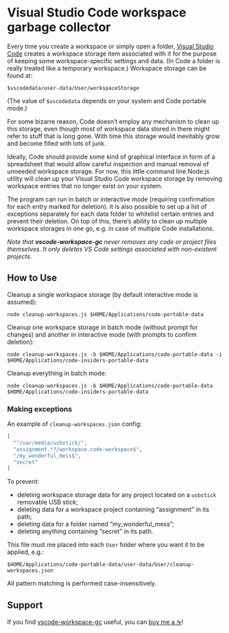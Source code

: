 # Visual Studio Code workspace garbage collector

Every time you create a workspace or simply open a folder, [Visual Studio Code](https://code.visualstudio.com) creates a workspace storage item associated with it for the purpose of keeping some workspace-specific settings and data. (In Code a folder is really treated like a temporary workspace.) Workspace storage can be found at:

```console
$vscodedata/user-data/User/workspaceStorage
```

(The value of `$vscodedata` depends on your system and Code portable mode.)

For some bizarre reason, Code doesn’t employ any mechanism to clean up this storage, even though most of workspace data stored in there might refer to stuff that is long gone. With time this storage would inevitably grow and become filled with lots of junk.

Ideally, Code should provide some kind of graphical interface in form of a spreadsheet that would allow careful inspection and manual removal of unneeded workspace storage. For now, this little command line Node.js utility will clean up your Visual Studio Code workspace storage by removing workspace entries that no longer exist on your system.

The program can run in batch or interactive mode (requiring confirmation for each entry marked for deletion). it is also possible to set up a list of exceptions separately for each data folder to whitelist certain entries and prevent their deletion. On top of this, there’s ability to clean up multiple workspace storages in one go, e.g. in case of multiple Code installations.

*Note that __vscode-workspace-gc__ never removes any code or project files themselves. It only deletes VS Code settings associated with non-existent projects.*

## How to Use

Cleanup a single workspace storage (by default interactive mode is assumed):

```console
node cleanup-workspaces.js $HOME/Applications/code-portable-data
```

Cleanup one workspace storage in batch mode (without prompt for changes) and another in interactive mode (with prompts to confirm deletion):

```console
node cleanup-workspaces.js -b $HOME/Applications/code-portable-data -i $HOME/Applications/code-insiders-portable-data
```

Cleanup everything in batch mode:

```console
node cleanup-workspaces.js -b $HOME/Applications/code-portable-data $HOME/Applications/code-insiders-portable-data
```

### Making exceptions

An example of `cleanup-workspaces.json` config:

```json
[
  "^/var/media/usbstick/",
  "assignment.*?/workspace.code-workspace$",
  "/my_wonderful_mess$",
  "secret"
]
```

To prevent:

  * deleting workspace storage data for any project located on a `usbstick` removable USB stick;
  * deleting data for a workspace project containing “assignment” in its path;
  * deleting data for a folder named “my_wonderful_mess”;
  * deleting anything containing “secret” in its path.

This file must me placed into each `User` folder where you want it to be applied, e.g.:

```console
$HOME/Applications/code-portable-data/user-data/User/cleanup-workspaces.json
```

All pattern matching is performed case-insensitively.

## Support

If you find [vscode-workspace-gc](https://github.com/ubihazard/vscode-workspace-gc) useful, you can [buy me a ☕](https://www.buymeacoffee.com/ubihazard "Show support")!
